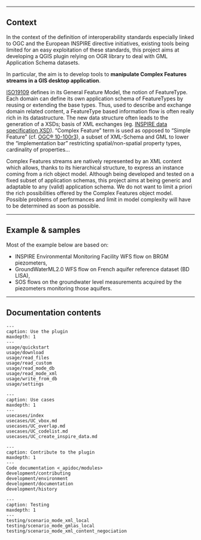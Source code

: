 ```{include} ../README.md
```

----

## Context

In the context of the definition of interoperability standards especially linked to OGC and the European INSPIRE directive initiatives, existing tools being limited for an easy exploitation of these standards, this project aims at developing a QGIS plugin relying on OGR library to deal with GML Application Schema datasets.

In particular, the aim is to develop tools to **manipulate Complex Features streams in a GIS desktop application**.

[ISO19109](http://www.iso.org/iso/catalogue_detail.htm?csnumber=39891) defines in its General Feature Model, the notion of FeatureType. Each domain can define its own application schema of FeatureTypes by reusing or extending the base types. Thus, used to describe and exchange domain related content, a FeatureType based information flow is often really rich in its datastructure. The new data structure often leads to the generation of a XSDs; basis of XML exchanges (eg. [INSPIRE data specification XSD](http://inspire.ec.europa.eu/XML-Schemas/Data-Specifications/2892)). “Complex Feature” term is used as opposed to “Simple Feature” (cf. [OGC® 10-100r3](http://portal.opengeospatial.org/files/?artifact_id=42729)), a subset of XML-Schema and GML to lower the “implementation bar” restricting spatial/non-spatial property types, cardinality of properties...

Complex Features streams are natively represented by an XML content which allows, thanks to its hierarchical structure, to express an instance coming from a rich object model. Although being developed and tested on a fixed subset of application schemas, this project aims at being generic and adaptable to any (valid) application schema. We do not want to limit a priori the rich possibilities offered by the Complex Features object model. Possible problems of performances and limit in model complexity will have to be determined as soon as possible.

----

## Example & samples

Most of the example below are based on:

* INSPIRE Environmental Monitoring Facility WFS flow on BRGM piezometers,
* GroundWaterML2.0 WFS flow on French aquifer reference dataset (BD LISA),
* SOS flows on the groundwater level measurements acquired by the piezometers monitoring those aquifers.

----

## Documentation contents

```{toctree}
---
caption: Use the plugin
maxdepth: 1
---
usage/quickstart
usage/download
usage/read_files
usage/read_custom
usage/read_mode_db
usage/read_mode_xml
usage/write_from_db
usage/settings
```

```{toctree}
---
caption: Use cases
maxdepth: 1
---
usecases/index
usecases/UC_vbox.md
usecases/UC_overlap.md
usecases/UC_codelist.md
usecases/UC_create_inspire_data.md
```

```{toctree}
---
caption: Contribute to the plugin
maxdepth: 1
---
Code documentation <_apidoc/modules>
development/contributing
development/environment
development/documentation
development/history
```

```{toctree}
---
caption: Testing
maxdepth: 1
---
testing/scenario_mode_xml_local
testing/scenario_mode_gmlas_local
testing/scenario_mode_xml_content_negociation
```
